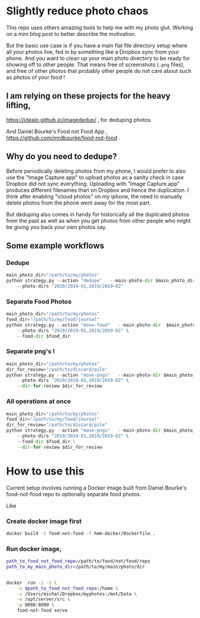 
# Slightly reduce photo chaos
This repo uses others amazing tools to help me with my photo glut. Working on a mini blog post to better describe the motivation. 

But the basic use case is if you have a main flat file directory setup where all your photos live, fed in by something like a Dropbox sync from your phone. And you want to clean up your main photo directory to be ready for showing off to other people. That means free of screenshots (`.png` files), and free of other photos that probably other people do not care about such as photos of your food ! 



## I am relying on these projects for the heavy lifting, 
https://idealo.github.io/imagededup/ , for deduping photos.

And Daniel Bourke's Food not Food App , https://github.com/mrdbourke/food-not-food .


## Why do you need to dedupe?
Before periodically deleting photos from my phone, I would prefer to also use the "Image Capture.app" to upload photos as a sanity check in case Dropbox did not sync everything. Uploading with "Image Capture.app" produces different filenames than on Dropbox and hence the duplication. I think after enabling "icloud photos" on my iphone, the need to manually delete photos from the phone went away for the most part.

But deduping also comes in handy for historically all the duplicated photos from the past as well as when you get photos from other people who might be giving you back your own photos say.

## Some example workflows
### Dedupe

```python
main_photo_dir="/path/to/my/photos"
python strategy.py --action "dedupe"   --main-photo-dir $main_photo_dir  \
    --photo-dirs "2019/2019-01,2019/2019-02" 
```

### Separate Food Photos
```python
main_photo_dir="/path/to/my/photos"
food_dir="/path/to/my/food/journal"
python strategy.py --action "move-food"   --main-photo-dir  $main_photo_dir   \
    --photo-dirs "2019/2019-01,2019/2019-02" \
    --food-dir $food_dir
```

### Separate png's !
```python
main_photo_dir="/path/to/my/photos"
dir_for_review="/path/to/discard/pile"
python strategy.py --action "move-pngs"   --main-photo-dir $main_photo_dir   \
    --photo-dirs "2019/2019-01,2019/2019-02" \
    --dir-for-review $dir_for_review
```


### All operations at once

```python
main_photo_dir="/path/to/my/photos"
food_dir="/path/to/my/food/journal"
dir_for_review="/path/to/discard/pile"
python strategy.py --action "move-pngs"   --main-photo-dir $main_photo_dir   \
    --photo-dirs "2019/2019-01,2019/2019-02" \
    --food-dir $food_dir \
    --dir-for-review $dir_for_review
```


# How to use this 
Current setup involves running a Docker image built from Daniel Bourke's food-not-food repo to optionally separate food photos.

Like 

### Create docker image first 
```sh
docker build -t food-not-food -f hmm-docker/Dockerfile . 

```


### Run docker image, 
```sh
path_to_food_not_food_repo=/path/to/food/not/food/repo
path_to_my_main_photo_dir=/path/to/my/main/photo/dir


docker  run -i -t \
    -v $path_to_food_not_food_repo:/home \
    -v /Users/michal/Dropbox/myphotos:/mnt/Data \
    -w /opt/server/src \
    -p 8080:8080 \
    food-not-food serve
```


